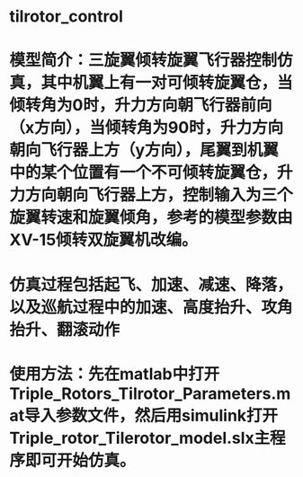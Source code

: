 # tilrotor_control
# 模型简介：三旋翼倾转旋翼飞行器控制仿真，其中机翼上有一对可倾转旋翼仓，当倾转角为0时，升力方向朝飞行器前向（x方向），当倾转角为90时，升力方向朝向飞行器上方（y方向），尾翼到机翼中的某个位置有一个不可倾转旋翼仓，升力方向朝向飞行器上方，控制输入为三个旋翼转速和旋翼倾角，参考的模型参数由XV-15倾转双旋翼机改编。
# 仿真过程包括起飞、加速、减速、降落，以及巡航过程中的加速、高度抬升、攻角抬升、翻滚动作
# 使用方法：先在matlab中打开Triple_Rotors_Tilrotor_Parameters.mat导入参数文件，然后用simulink打开Triple_rotor_Tilerotor_model.slx主程序即可开始仿真。
